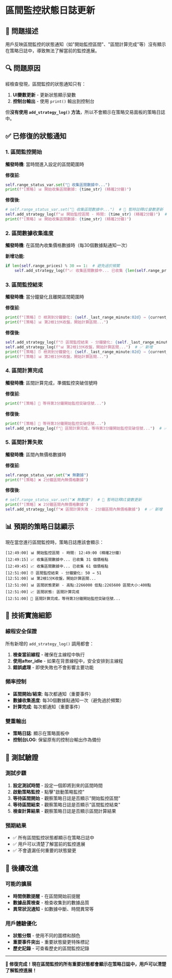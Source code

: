 # 區間監控狀態日誌更新

## 🎯 問題描述

用戶反映區間監控的狀態通知（如"開始監控區間"、"區間計算完成"等）沒有顯示在策略日誌中，導致無法了解當前的監控進展。

## 🔍 問題原因

經檢查發現，區間監控的狀態通知只有：
1. **UI變數更新** - 更新狀態顯示變數
2. **控制台輸出** - 使用 `print()` 輸出到控制台

但**沒有使用 `add_strategy_log()` 方法**，所以不會顯示在策略交易面板的策略日誌中。

## ✅ 已修復的狀態通知

### 1. 區間監控開始
**觸發時機**: 當時間進入設定的區間範圍時

**修復前**:
```python
self.range_status_var.set("🔄 收集區間數據中...")
print(f"[策略] 📊 開始收集區間數據: {time_str} (精確2分鐘)")
```

**修復後**:
```python
# self.range_status_var.set("🔄 收集區間數據中...")  # 🔧 暫時註釋UI變數更新
self.add_strategy_log(f"📊 開始監控區間 - 時間: {time_str} (精確2分鐘)")  # ✅ 新增
print(f"[策略] 📊 開始收集區間數據: {time_str} (精確2分鐘)")
```

### 2. 區間數據收集進度
**觸發時機**: 在區間內收集價格數據時（每30個數據點通知一次）

**新增功能**:
```python
if len(self.range_prices) % 30 == 1:  # 避免過於頻繁
    self.add_strategy_log(f"📈 收集區間數據中... 已收集 {len(self.range_prices)} 個價格點")
```

### 3. 區間監控結束
**觸發時機**: 當分鐘變化且離開區間範圍時

**修復前**:
```python
print(f"[策略] ⏰ 檢測到分鐘變化: {self._last_range_minute:02d} → {current_minute:02d}")
print(f"[策略] 📊 第2根1分K收盤，開始計算區間...")
```

**修復後**:
```python
self.add_strategy_log(f"⏰ 區間監控結束 - 分鐘變化: {self._last_range_minute:02d} → {current_minute:02d}")  # ✅ 新增
self.add_strategy_log(f"📊 第2根1分K收盤，開始計算區間...")  # ✅ 新增
print(f"[策略] ⏰ 檢測到分鐘變化: {self._last_range_minute:02d} → {current_minute:02d}")
print(f"[策略] 📊 第2根1分K收盤，開始計算區間...")
```

### 4. 區間計算完成
**觸發時機**: 區間計算完成，準備監控突破信號時

**修復前**:
```python
print(f"[策略] 🎯 等待第3分鐘開始監控突破信號...")
```

**修復後**:
```python
print(f"[策略] 🎯 等待第3分鐘開始監控突破信號...")
self.add_strategy_log(f"🎯 區間計算完成，等待第3分鐘開始監控突破信號...")  # ✅ 新增
```

### 5. 區間計算失敗
**觸發時機**: 區間內無價格數據時

**修復前**:
```python
self.range_status_var.set("❌ 無數據")
print(f"[策略] ❌ 2分鐘區間內無價格數據")
```

**修復後**:
```python
# self.range_status_var.set("❌ 無數據")  # 🔧 暫時註釋UI變數更新
print(f"[策略] ❌ 2分鐘區間內無價格數據")
self.add_strategy_log(f"❌ 區間計算失敗 - 2分鐘區間內無價格數據")  # ✅ 新增
```

## 📊 預期的策略日誌顯示

現在當您進行區間監控時，策略日誌應該會顯示：

```
[12:49:00] 📊 開始監控區間 - 時間: 12:49:00 (精確2分鐘)
[12:49:15] 📈 收集區間數據中... 已收集 31 個價格點
[12:49:45] 📈 收集區間數據中... 已收集 61 個價格點
[12:51:00] ⏰ 區間監控結束 - 分鐘變化: 50 → 51
[12:51:00] 📊 第2根1分K收盤，開始計算區間...
[12:51:00] 📊 區間狀態更新 - 高點:2266000 低點:2265600 區間大小:400點
[12:51:00] 📈 區間狀態: 區間計算完成
[12:51:00] 🎯 區間計算完成，等待第3分鐘開始監控突破信號...
```

## 🔧 技術實施細節

### 線程安全保證
所有新增的 `add_strategy_log()` 調用都會：
1. **檢查當前線程** - 確保在主線程中執行
2. **使用after_idle** - 如果在背景線程中，安全安排到主線程
3. **錯誤處理** - 即使失敗也不會影響主要功能

### 頻率控制
- **區間開始/結束**: 每次都通知（重要事件）
- **數據收集進度**: 每30個數據點通知一次（避免過於頻繁）
- **計算完成**: 每次都通知（重要事件）

### 雙重輸出
- **策略日誌**: 顯示在策略面板中
- **控制台LOG**: 保留原有的控制台輸出作為備份

## 🎯 測試驗證

### 測試步驟
1. **設定測試時間** - 設定一個即將到來的區間時間
2. **啟動策略監控** - 點擊"啟動策略監控"
3. **等待區間開始** - 觀察策略日誌是否顯示"開始監控區間"
4. **等待區間結束** - 觀察策略日誌是否顯示"區間監控結束"
5. **檢查計算結果** - 觀察策略日誌是否顯示區間計算結果

### 預期結果
- ✅ 所有區間監控狀態都顯示在策略日誌中
- ✅ 用戶可以清楚了解當前的監控進展
- ✅ 不會遺漏任何重要的狀態變更

## 🚀 後續改進

### 可能的擴展
- **時間倒數提醒** - 在區間開始前提醒
- **數據品質檢查** - 檢查收集到的數據品質
- **異常狀況通知** - 如數據中斷、時間異常等

### 用戶體驗優化
- **狀態分類** - 使用不同的圖標和顏色
- **重要事件突出** - 重要狀態變更特殊標記
- **歷史記錄** - 可查看歷史的區間監控記錄

---

**🎯 修復完成！現在區間監控的所有重要狀態都會顯示在策略日誌中，用戶可以清楚了解監控進展！**
